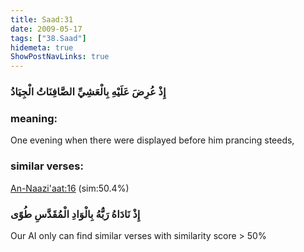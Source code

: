 ```yaml
---
title: Saad:31
date: 2009-05-17
tags: ["38.Saad"]
hidemeta: true 
ShowPostNavLinks: true 
---
```

### إِذْ عُرِضَ عَلَيْهِ بِالْعَشِيِّ الصَّافِنَاتُ الْجِيَادُ
### meaning: 
One evening when there were displayed before him prancing steeds,
### similar verses: 

[An-Naazi'aat:16](/79/16) (sim:50.4%)

### إِذْ نَادَاهُ رَبُّهُ بِالْوَادِ الْمُقَدَّسِ طُوًى

Our AI only can find similar verses with similarity score > 50% 



